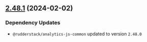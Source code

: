 ## [2.48.1](https://github.com/rudderlabs/rudder-sdk-js/compare/rudder-sdk-js@2.48.0...rudder-sdk-js@2.48.1) (2024-02-02)

### Dependency Updates

* `@rudderstack/analytics-js-common` updated to version `2.48.0`
